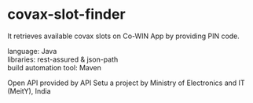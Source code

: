 # covax-slot-finder
It retrieves available covax slots on Co-WIN App by providing PIN code.

language: Java <br/>
libraries: rest-assured & json-path <br/>
build automation tool: Maven
<br/>

Open API provided by API Setu a project by Ministry of Electronics and IT (MeitY), India 
